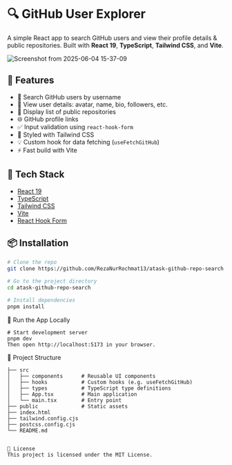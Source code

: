 # 🔍 GitHub User Explorer

A simple React app to search GitHub users and view their profile details & public repositories. Built with **React 19**, **TypeScript**, **Tailwind CSS**, and **Vite**.

![Screenshot from 2025-06-04 15-37-09](https://github.com/user-attachments/assets/01cbf6f3-c74b-4b4c-8ae1-649be09a2e0c)


## 🚀 Features

- 🔎 Search GitHub users by username
- 📄 View user details: avatar, name, bio, followers, etc.
- 📁 Display list of public repositories
- 🌐 GitHub profile links
- ✅ Input validation using `react-hook-form`
- 🎨 Styled with Tailwind CSS
- 💡 Custom hook for data fetching (`useFetchGitHub`)
- ⚡ Fast build with Vite

## 🧰 Tech Stack

- [React 19](https://react.dev/)
- [TypeScript](https://www.typescriptlang.org/)
- [Tailwind CSS](https://tailwindcss.com/)
- [Vite](https://vitejs.dev/)
- [React Hook Form](https://react-hook-form.com/)

## 📦 Installation

```bash
# Clone the repo
git clone https://github.com/RezaNurRochmat13/atask-github-repo-search.git

# Go to the project directory
cd atask-github-repo-search

# Install dependencies
pnpm install
```

🧪 Run the App Locally
```
# Start development server
pnpm dev
Then open http://localhost:5173 in your browser.
```

📂 Project Structure
```
├── src
│   ├── components      # Reusable UI components
│   ├── hooks           # Custom hooks (e.g. useFetchGitHub)
│   ├── types           # TypeScript type definitions
│   ├── App.tsx         # Main application
│   └── main.tsx        # Entry point
├── public              # Static assets
├── index.html
├── tailwind.config.cjs
├── postcss.config.cjs
└── README.md
```

```

📝 License
This project is licensed under the MIT License.
